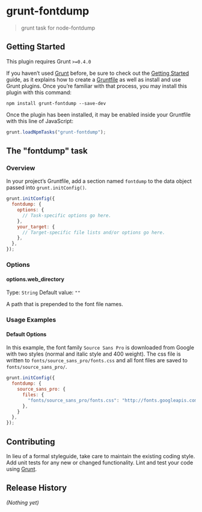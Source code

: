 # grunt-fontdump

> grunt task for node-fontdump

## Getting Started
This plugin requires Grunt `>=0.4.0`

If you haven’t used [Grunt](http://gruntjs.com/) before, be sure to check out the [Getting Started](http://gruntjs.com/getting-started) guide, as it explains how to create a [Gruntfile](http://gruntjs.com/sample-gruntfile) as well as install and use Grunt plugins. Once you’re familiar with that process, you may install this plugin with this command:

```shell
npm install grunt-fontdump --save-dev
```

Once the plugin has been installed, it may be enabled inside your Gruntfile with this line of JavaScript:

```js
grunt.loadNpmTasks("grunt-fontdump");
```

## The "fontdump" task

### Overview
In your project’s Gruntfile, add a section named `fontdump` to the data object passed into `grunt.initConfig()`.

```js
grunt.initConfig({
  fontdump: {
    options: {
      // Task-specific options go here.
    },
    your_target: {
      // Target-specific file lists and/or options go here.
    },
  },
});
```

### Options

#### options.web_directory
Type: `String`
Default value: `""`

A path that is prepended to the font file names.

### Usage Examples

#### Default Options
In this example, the font family `Source Sans Pro` is downloaded from Google with two styles (normal and italic style and 400 weight). The css file is written to `fonts/source_sans_pro/fonts.css` and all font files are saved to `fonts/source_sans_pro/`.

```js
grunt.initConfig({
  fontdump: {
    source_sans_pro: {
      files: {
        "fonts/source_sans_pro/fonts.css": "http://fonts.googleapis.com/css?family=Source+Sans+Pro:400,400italic"
      },
    }
  },
});
```

## Contributing
In lieu of a formal styleguide, take care to maintain the existing coding style. Add unit tests for any new or changed functionality. Lint and test your code using [Grunt](http://gruntjs.com/).

## Release History
_(Nothing yet)_
